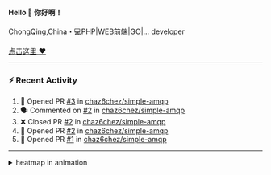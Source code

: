 
<!--
<img align="right" width="320" src="https://github-readme-stats.vercel.app/api?username=sunsgneayo&show_icons=true&text_color=24292e&bg_color=f7f4ed&hide_title=false" />
-->

#### Hello 👋 你好啊！

ChongQing,China・💻PHP|WEB前端|GO|... developer 


[点击这里 :heart:](https://github.com/sunsgneayo)


---

### :zap: Recent Activity
<!--START_SECTION:activity-->
1. 💪 Opened PR [#3](https://github.com/chaz6chez/simple-amqp/pull/3) in [chaz6chez/simple-amqp](https://github.com/chaz6chez/simple-amqp)
2. 🗣 Commented on [#2](https://github.com/chaz6chez/simple-amqp/pull/2#issuecomment-1715133413) in [chaz6chez/simple-amqp](https://github.com/chaz6chez/simple-amqp)
3. ❌ Closed PR [#2](https://github.com/chaz6chez/simple-amqp/pull/2) in [chaz6chez/simple-amqp](https://github.com/chaz6chez/simple-amqp)
4. 💪 Opened PR [#2](https://github.com/chaz6chez/simple-amqp/pull/2) in [chaz6chez/simple-amqp](https://github.com/chaz6chez/simple-amqp)
5. 💪 Opened PR [#1](https://github.com/chaz6chez/simple-amqp/pull/1) in [chaz6chez/simple-amqp](https://github.com/chaz6chez/simple-amqp)
<!--END_SECTION:activity-->

---



<details>
<summary> heatmap in animation</summary>

[![github contribution grid snake animation](https://raw.githubusercontent.com/sunsgneayo/sunsgneayo/input/github-contribution-grid-snake.svg)](https://github.com/sunsgneayo)

</details>


<!--
 <details>

  <summary>contributions in 3D</summary>

 ![](https://raw.githubusercontent.com/sunsgneayo/sunsgneayo/profile-3d-contrib/profile-green.svg#gh-light-mode-only)
  ![](https://raw.githubusercontent.com/sunsgneayo/sunsgneayo/profile-3d-contrib/profile-night-green.svg#gh-dark-mode-only)

 </details>
 </p>
-->

